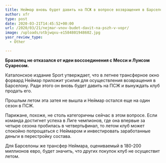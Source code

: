 ```yaml
---
title: Неймар вновь будет давить на ПСЖ в вопросе возвращения в Барселону
author: xfr
type: post
date: 2020-03-21T14:45:52+00:00
url: /2020/03/21/nejmar-vnov-budet-davit-na-pszh-v-vopr/
image: /uploads/otbjwqxu-e1584801948602.jpg
yasr_review_type:
  - Other

---
```

**Бразилец не отказался от идеи воссоединения с Месси и Луисом Суаресом.**

Каталонское издание Sport утверждает, что в летнее трансферное окно форвард Неймар приложит усилия для осуществления возвращения в Барселону. Ради этого он вновь будет давить на ПСЖ и вынуждать клуб продать его.

Прошлым летом эта затея не вышла и Неймар остался еще на один сезон в ПСЖ.

Парижане, похоже, не столь категоричны сейчас в этом вопросе. Если команда достигнет успеха в Лиге чемпионов, где она впервые за четыре сезона пробилась в четвертьфинал, то летом клуб может спокойно попрощаться с Неймаром и инвестировать заработанные деньги в перестройку состава.

Для Барселоны же трансфер Неймара, оцениваемый в 180-200 миллионов евро, будет значить, что других покупок клуб не осуществит летом.